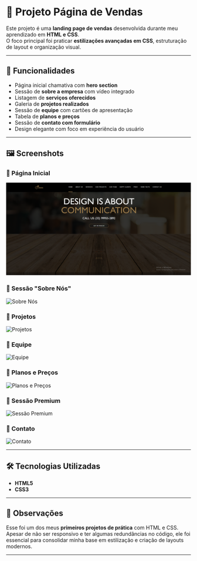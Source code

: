 # 🛒 Projeto Página de Vendas  

Este projeto é uma **landing page de vendas** desenvolvida durante meu aprendizado em **HTML e CSS**.  
O foco principal foi praticar **estilizações avançadas em CSS**, estruturação de layout e organização visual.  

---

## 🚀 Funcionalidades  
- Página inicial chamativa com **hero section**  
- Sessão de **sobre a empresa** com vídeo integrado  
- Listagem de **serviços oferecidos**  
- Galeria de **projetos realizados**  
- Sessão de **equipe** com cartões de apresentação  
- Tabela de **planos e preços**  
- Sessão de **contato com formulário**  
- Design elegante com foco em experiência do usuário  

---

## 🖼️ Screenshots  

### 🔹 Página Inicial  
![Página Inicial](./assets/demonstracao/Captura%20de%20Tela%20(35).png)

### 🔹 Sessão "Sobre Nós"  
![Sobre Nós](./assets/about.png)  

### 🔹 Projetos  
![Projetos](./assets/projects.png)  

### 🔹 Equipe  
![Equipe](./assets/team.png)  

### 🔹 Planos e Preços  
![Planos e Preços](./assets/pricing.png)  

### 🔹 Sessão Premium  
![Sessão Premium](./assets/premium.png)  

### 🔹 Contato  
![Contato](./assets/contact.png)  

---

## 🛠️ Tecnologias Utilizadas  
- **HTML5**  
- **CSS3**  

---

## 📌 Observações  
Esse foi um dos meus **primeiros projetos de prática** com HTML e CSS.  
Apesar de não ser responsivo e ter algumas redundâncias no código, ele foi essencial para consolidar minha base em estilização e criação de layouts modernos.  

---
